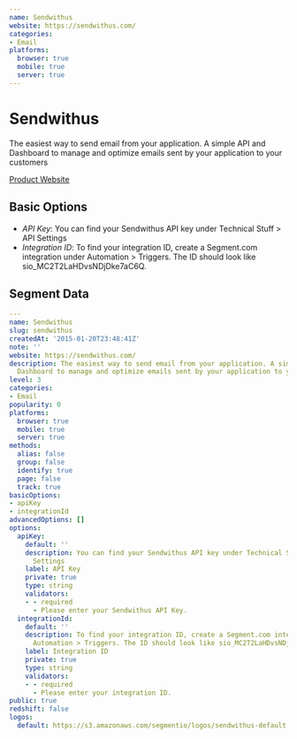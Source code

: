 ```yaml
---
name: Sendwithus
website: https://sendwithus.com/
categories:
- Email
platforms:
  browser: true
  mobile: true
  server: true
---
```


# Sendwithus

The easiest way to send email from your application. A simple API and Dashboard to manage and optimize emails sent by your application to your customers

[Product Website](https://sendwithus.com/)

## Basic Options

- *API Key*: You can find your Sendwithus API key under Technical Stuff > API Settings
- *Integration ID*: To find your integration ID, create a Segment.com integration under Automation > Triggers. The ID should look like sio_MC2T2LaHDvsNDjDke7aC6Q.


## Segment Data
```yaml
---
name: Sendwithus
slug: sendwithus
createdAt: '2015-01-20T23:48:41Z'
note: ''
website: https://sendwithus.com/
description: The easiest way to send email from your application. A simple API and
  Dashboard to manage and optimize emails sent by your application to your customers
level: 3
categories:
- Email
popularity: 0
platforms:
  browser: true
  mobile: true
  server: true
methods:
  alias: false
  group: false
  identify: true
  page: false
  track: true
basicOptions:
- apiKey
- integrationId
advancedOptions: []
options:
  apiKey:
    default: ''
    description: You can find your Sendwithus API key under Technical Stuff > API
      Settings
    label: API Key
    private: true
    type: string
    validators:
    - - required
      - Please enter your Sendwithus API Key.
  integrationId:
    default: ''
    description: To find your integration ID, create a Segment.com integration under
      Automation > Triggers. The ID should look like sio_MC2T2LaHDvsNDjDke7aC6Q.
    label: Integration ID
    private: true
    type: string
    validators:
    - - required
      - Please enter your integration ID.
public: true
redshift: false
logos:
  default: https://s3.amazonaws.com/segmentio/logos/sendwithus-default.svg

```

